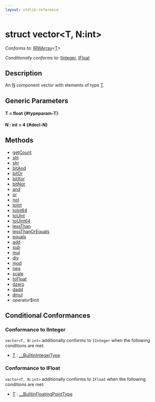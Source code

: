 ```yaml
---
layout: stdlib-reference
---
```


# struct vector\<T, N:int\>

*Conforms to:* [IRWArray](/stdlib-reference/interfaces/irwarray-0123/index)\<[T](/stdlib-reference/interfaces/irwarray-0123/index#typeparam-T)\>

*Conditionally conforms to:* [IInteger](/stdlib-reference/interfaces/iinteger-01/index), [IFloat](/stdlib-reference/interfaces/ifloat-01/index)

## Description

An <span class='code'><a href="/stdlib-reference/types/vector/index#decl-N" class="code_var">N</a></span> component vector with elements of type <span class='code'><a href="/stdlib-reference/types/vector/index#typeparam-T" class="code_type">T</a></span>.


## Generic Parameters

#### T  = float {#typeparam-T}
#### N  : int = 4 {#decl-N}

## Methods

* [getCount](/stdlib-reference/types/vector/getcount-3)
* [shl](/stdlib-reference/types/vector/shl)
* [shr](/stdlib-reference/types/vector/shr)
* [bitAnd](/stdlib-reference/types/vector/bitand-3)
* [bitOr](/stdlib-reference/types/vector/bitor-3)
* [bitXor](/stdlib-reference/types/vector/bitxor-3)
* [bitNot](/stdlib-reference/types/vector/bitnot-3)
* [and](/stdlib-reference/types/vector/and)
* [or](/stdlib-reference/types/vector/or)
* [not](/stdlib-reference/types/vector/not)
* [toInt](/stdlib-reference/types/vector/toint-2)
* [toInt64](/stdlib-reference/types/vector/toint64-2)
* [toUInt](/stdlib-reference/types/vector/touint-23)
* [toUInt64](/stdlib-reference/types/vector/touint64-23)
* [lessThan](/stdlib-reference/types/vector/lessthan-4)
* [lessThanOrEquals](/stdlib-reference/types/vector/lessthanorequals-48a)
* [equals](/stdlib-reference/types/vector/equals)
* [add](/stdlib-reference/types/vector/add)
* [sub](/stdlib-reference/types/vector/sub)
* [mul](/stdlib-reference/types/vector/mul)
* [div](/stdlib-reference/types/vector/div)
* [mod](/stdlib-reference/types/vector/mod)
* [neg](/stdlib-reference/types/vector/neg)
* [scale](/stdlib-reference/types/vector/scale)
* [toFloat](/stdlib-reference/types/vector/tofloat-2)
* [dzero](/stdlib-reference/types/vector/dzero)
* [dadd](/stdlib-reference/types/vector/dadd)
* [dmul](/stdlib-reference/types/vector/dmul)
* operator$init

## Conditional Conformances

### Conformance to IInteger
`vector<T, N:int>` additionally conforms to `IInteger` when the following conditions are met:

  * [T](/stdlib-reference/types/vector/index#typeparam-T) : [\_\_BuiltinIntegerType](/stdlib-reference/interfaces/0_builtinintegertype-029g/index)
### Conformance to IFloat
`vector<T, N:int>` additionally conforms to `IFloat` when the following conditions are met:

  * [T](/stdlib-reference/types/vector/index#typeparam-T) : [\_\_BuiltinFloatingPointType](/stdlib-reference/interfaces/0_builtinfloatingpointtype-029hm/index)
